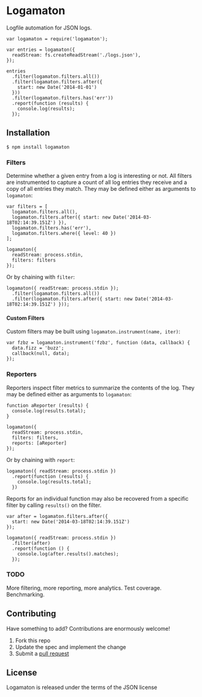 # Logamaton

Logfile automation for JSON logs.

    var logamaton = require('logamaton');

    var entries = logamaton({
      readStream: fs.createReadStream('./logs.json'),
    });

    entries
      .filter(logamaton.filters.all())
      .filter(logamaton.filters.after({
        start: new Date('2014-01-01')
      }))
      .filter(logamaton.filters.has('err'))
      .report(function (results) {
        console.log(results);
      });

## Installation

    $ npm install logamaton

### Filters

Determine whether a given entry from a log is interesting or not. All filters
are instrumented to capture a count of all log entries they receive and a copy
of all entries they match. They may be defined either as arguments to `logamaton`:

    var filters = [
      logamaton.filters.all(),
      logamaton.filters.after({ start: new Date('2014-03-18T02:14:39.151Z') }),
      logamaton.filters.has('err'),
      logamaton.filters.where({ level: 40 })
    ];

    logamaton({
      readStream: process.stdin,
      filters: filters
    });

Or by chaining with `filter`:

    logamaton({ readStream: process.stdin });
      .filter(logamaton.filters.all())
      .filter(logamaton.filters.after({ start: new Date('2014-03-18T02:14:39.151Z') }));

#### Custom Filters

Custom filters may be built using `logamaton.instrument(name, iter)`:

    var fzbz = logamaton.instrument('fzbz', function (data, callback) {
      data.fizz = 'buzz';
      callback(null, data);
    });

### Reporters

Reporters inspect filter metrics to summarize the contents of the log. They may
be defined either as arguments to `logamaton`:

    function aReporter (results) {
      console.log(results.total);
    }

    logamaton({
      readStream: process.stdin,
      filters: filters,
      reports: [aReporter]
    });

Or by chaining with `report`:

    logamaton({ readStream: process.stdin })
      .report(function (results) {
        console.log(results.total);
      })

Reports for an individual function may also be recovered from a specific filter
by calling `results()` on the filter.

    var after = logamaton.filters.after({
      start: new Date('2014-03-18T02:14:39.151Z')
    });

    logamaton({ readStream: process.stdin })
      .filter(after)
      .report(function () {
        console.log(after.results().matches);
      });

### TODO

More filtering, more reporting, more analytics. Test coverage. Benchmarking.

## Contributing

Have something to add? Contributions are enormously welcome!

  1. Fork this repo
  2. Update the spec and implement the change
  3. Submit a [pull request](help.github.com/pull-requests/)

## License

Logamaton is released under the terms of the JSON license

